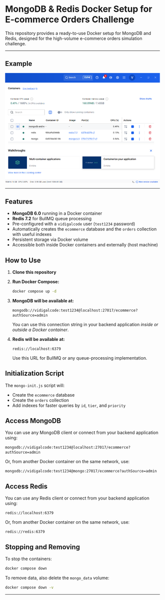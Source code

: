 # MongoDB & Redis Docker Setup for E-commerce Orders Challenge

This repository provides a ready-to-use Docker setup for MongoDB and Redis, designed for the high-volume e-commerce orders simulation challenge.

---

## Example

<img src="/mongodb-and-redis/example/mongodb-example.png" alt="" width="800"/> 

---

## Features

- **MongoDB 6.0** running in a Docker container
- **Redis 7.2** for BullMQ queue processing
- Pre-configured with a `vidigalcode` user (`test1234` password)
- Automatically creates the `ecommerce` database and the `orders` collection with useful indexes
- Persistent storage via Docker volume
- Accessible both inside Docker containers and externally (host machine)

## How to Use

1. **Clone this repository**
2. **Run Docker Compose:**

   ```bash
   docker compose up -d
   ```

3. **MongoDB will be available at:**

   ```
   mongodb://vidigalcode:test1234@localhost:27017/ecommerce?authSource=admin
   ```

   You can use this connection string in your backend application *inside or outside a Docker container*.

4. **Redis will be available at:**

   ```
   redis://localhost:6379
   ```

   Use this URL for BullMQ or any queue-processing implementation.

## Initialization Script

The `mongo-init.js` script will:
- Create the `ecommerce` database
- Create the `orders` collection
- Add indexes for faster queries by `id`, `tier`, and `priority`

## Access MongoDB

You can use any MongoDB client or connect from your backend application using:

```
mongodb://vidigalcode:test1234@localhost:27017/ecommerce?authSource=admin
```

Or, from another Docker container on the same network, use:

```
mongodb://vidigalcode:test1234@mongo:27017/ecommerce?authSource=admin
```

## Access Redis

You can use any Redis client or connect from your backend application using:

```
redis://localhost:6379
```

Or, from another Docker container on the same network, use:

```
redis://redis:6379
```

## Stopping and Removing

To stop the containers:

```bash
docker compose down
```

To remove data, also delete the `mongo_data` volume:

```bash
docker compose down -v
```

---

